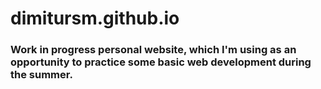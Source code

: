 # dimitursm.github.io

### Work in progress personal website, which I'm using as an opportunity to practice some basic web development during the summer.
